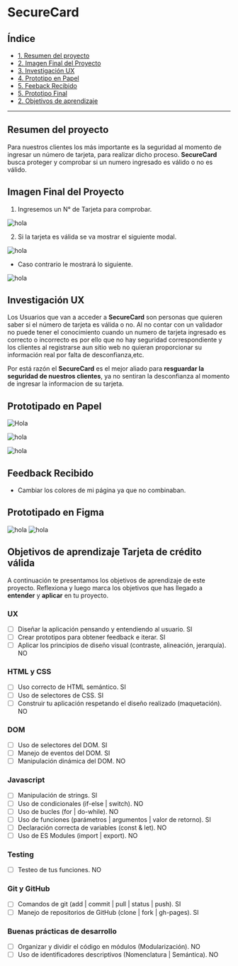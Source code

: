 # SecureCard

## Índice

* [1. Resumen del proyecto](#2-resumen-del-proyecto)
* [2. Imagen Final del Proyecto](#3-objetivos-de-aprendizaje)
* [3. Investigación UX](#4-consideraciones-generales)
* [4. Prototipo en Papel](#5-criterios-de-aceptación-mínimos-del-proyecto)
* [5. Feeback Recibido](#7-pistas-tips-y-lecturas-complementarias)
* [5. Prototipo Final](#7-pistas-tips-y-lecturas-complementarias)
* [2. Objetivos de aprendizaje](#3-objetivos-de-aprendizaje)

***

## Resumen del proyecto

<!-- LearningCode es una página web donde brinda cursos online, para acceder dichos cursos deben hacer un pago respectivo donde tengrar que ingresar el numero de su numero de tarjeta -->
Para nuestros clientes los más importante es la seguridad al momento de ingresar un número de tarjeta, para realizar dicho proceso.
**SecureCard** busca proteger y comprobar si un numero ingresado es válido o no es válido.

## Imagen Final del Proyecto

1. Ingresemos un N° de Tarjeta para comprobar.

![hola](img/proyec1.PNG)

2. Si la tarjeta es válida se va mostrar el siguiente modal.

![hola](img/modal1.PNG)

- Caso contrario le mostrará lo siguiente.

![hola](img/modal2.PNG)

## Investigación UX

Los Usuarios que van a acceder a  **SecureCard** son personas que quieren saber si el número de tarjeta es válida o no. Al no contar con un validador no puede tener el conocimiento cuando un numero de tarjeta ingresado es correcto o incorrecto es por ello que no hay seguridad correspondiente y los clientes al registrarse aun sitio web no quieran proporcionar su información real por falta de desconfianza,etc.

Por está razón el **SecureCard** es el mejor aliado para **resguardar la seguridad de nuestros clientes**, ya no sentiran la desconfianza al momento de ingresar la informacion de su tarjeta.
<!-- sólo pueden ser usadas con fines de pruebas, registros en sitios web donde no queremos proporcioanar nuestra información real por falta de confianza, etc. -->

## Prototipado en Papel

![Hola](img/4.jpg)

![hola](img/2.jpg)

![hola](img/1.jpg)

## Feedback Recibido

- Cambiar los colores de mi página ya que no combinaban.


## Prototipado en Figma

![hola](img/validador1.PNG)
![hola](img/modales.PNG)


## Objetivos de aprendizaje Tarjeta de crédito válida

A continuación te presentamos los objetivos de aprendizaje de este proyecto. Reflexiona y luego marca los objetivos que has llegado a **entender** y **aplicar** en tu proyecto.

### UX

- [ ] Diseñar la aplicación pensando y entendiendo al usuario. SI
- [ ] Crear prototipos para obtener feedback e iterar. SI
- [ ] Aplicar los principios de diseño visual (contraste, alineación, jerarquía). NO

### HTML y CSS

- [ ] Uso correcto de HTML semántico. SI
- [ ] Uso de selectores de CSS. SI
- [ ] Construir tu aplicación respetando el diseño realizado (maquetación). NO

### DOM

- [ ] Uso de selectores del DOM. SI
- [ ] Manejo de eventos del DOM. SI
- [ ] Manipulación dinámica del DOM. NO

### Javascript

- [ ] Manipulación de strings. SI
- [ ] Uso de condicionales (if-else | switch). NO
- [ ] Uso de bucles (for | do-while). NO
- [ ] Uso de funciones (parámetros | argumentos | valor de retorno). SI
- [ ] Declaración correcta de variables (const & let). NO
- [ ] Uso de ES Modules (import | export). NO

### Testing
- [ ] Testeo de tus funciones. NO

### Git y GitHub
- [ ] Comandos de git (add | commit | pull | status | push). SI
- [ ] Manejo de repositorios de GitHub (clone | fork | gh-pages). SI

### Buenas prácticas de desarrollo
- [ ] Organizar y dividir el código en módulos (Modularización). NO
- [ ] Uso de identificadores descriptivos (Nomenclatura | Semántica). NO